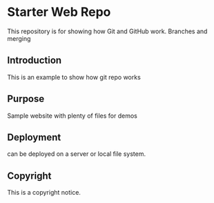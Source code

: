 # Starter Web Repo

This repository is for showing how Git and GitHub work. Branches and merging

## Introduction

This is an example to show how git repo works 

## Purpose

Sample website with plenty of files for demos

## Deployment

can be deployed on a server or local file system.

## Copyright

This is a copyright notice. 

